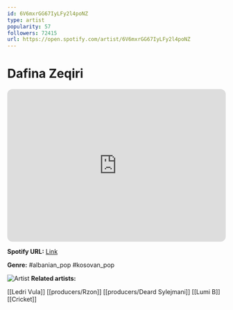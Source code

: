```yaml
---
id: 6V6mxrGG67IyLFy2l4poNZ
type: artist
popularity: 57
followers: 72415
url: https://open.spotify.com/artist/6V6mxrGG67IyLFy2l4poNZ
---
```

# Dafina Zeqiri

<iframe style="border-radius:12px" src="https://open.spotify.com/embed/artist/6V6mxrGG67IyLFy2l4poNZ" width="100%" height="352" frameBorder="0" allowfullscreen="" allow="autoplay; clipboard-write; encrypted-media; fullscreen; picture-in-picture" loading="lazy"></iframe>

**Spotify URL:** [Link](https://open.spotify.com/artist/6V6mxrGG67IyLFy2l4poNZ)

**Genre:**  #albanian_pop #kosovan_pop

![Artist](https://i.scdn.co/image/ab6761610000e5ebde7ec6c2539cd7d918ea488b)
**Related artists:**

[[Ledri Vula]]
[[producers/Rzon]]
[[producers/Deard Sylejmani]]
[[Lumi B]]
[[Cricket]]
